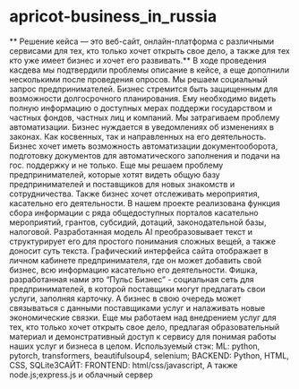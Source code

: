 # apricot-business_in_russia
** Решение кейса — это веб-сайт, онлайн-платформа с различными сервисами для тех, кто только хочет открыть свое дело, а также для тех кто уже имеет бизнес и хочет его развивать.** В ходе проведения касдева мы подтвердили проблемы описание в кейсе, а еще дополнили несколькими после проведения опросов. Мы решаем социальный запрос предпринимателей. Бизнес стремится быть защищенным для возможности долгосрочного планирования. Ему необходимо видеть полную информацию о доступных мерах поддержи государством и частных фондов, частных лиц и компаний. Мы затрагиваем проблему автоматизации. Бизнес нуждается в уведомлениях об изменениях в законах. Как косвенных, так и направленных на его деятельность. Бизнес хочет иметь возможность автоматизации документооборота, подготовку документов для автоматического заполнения и подачи на гос. поддержку и не только. Еще мы решаем проблему предпринимателей, которые хотят видеть общую базу предпринимателей и поставщиков для новых знакомств и сотрудничества. Также бизнес хочет отслеживать мероприятия, касательно его деятельности.
В нашем проекте реализована функция сбора информации с ряда общедоступных порталов касательно мероприятий, грантов, субсидий, дотаций, законодательной базы, налоговой. Разработанная модель AI преобразовывает текст и структурирует его для простого понимания сложных вещей, а также доносит суть текста. Графический интерфейса сайта отображает в личном кабинете предпринимателя, где он может добавить свой бизнес, всю информацию касательно его деятельности. Фишка, разработанная нами это “Пульс Бизнес” - социальная сеть для предпринимателей, в которой поставщики могут предлагать свои услуги, заполняя карточку. А бизнес в свою очередь может связываться с данными поставщиками услуг и налаживать новые экономические связки. Еще мы работаем над внедрением услуг для тех, кто только хочет открыть свое дело, предлагая образовательный материал и демонстративный доступ к сервису для понимая работы наших услуг и бизнеса в целом.
Используемый стэк: ML: python, pytorch, transformers, beautifulsoup4, selenium; 
BACKEND: Python, HTML, CSS, SQLite3САЙТ: 
FRONTEND: html/css/javascript, 
А также node.js;express.js и облачный сервер
